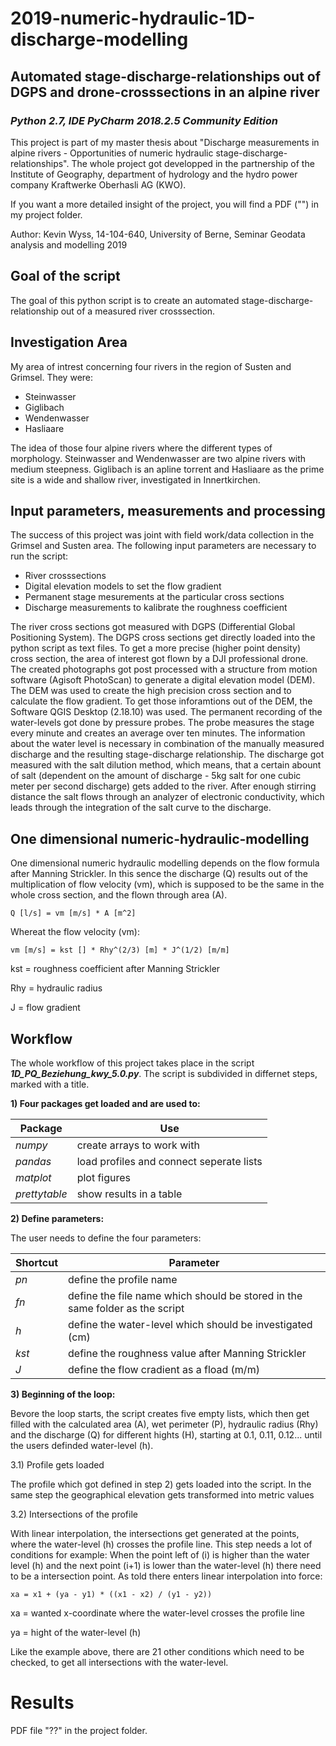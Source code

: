 # 2019-numeric-hydraulic-1D-discharge-modelling
## Automated stage-discharge-relationships out of DGPS and drone-crosssections in an alpine river
### *Python 2.7, IDE PyCharm 2018.2.5 Community Edition*

This project is part of my master thesis about "Discharge measurements in alpine rivers - Opportunities of numeric hydraulic stage-discharge-relationships". The whole project got developped in the partnership of the Institute of Geography, department of hydrology and the hydro power company Kraftwerke Oberhasli AG (KWO).

If you want a more detailed insight of the project, you will find a PDF ("") in my project folder.

Author: Kevin Wyss, 14-104-640, University of Berne, Seminar Geodata analysis and modelling 2019

## Goal of the script
The goal of this python script is to create an automated stage-discharge-relationship out of a measured river crosssection.

## Investigation Area
My area of intrest concerning four rivers in the region of Susten and Grimsel. They were:
  - Steinwasser
  - Giglibach
  - Wendenwasser
  - Hasliaare

The idea of those four alpine rivers where the different types of morphology. Steinwasser and Wendenwasser are two alpine rivers with medium steepness. Giglibach is an apline torrent and Hasliaare as the prime site is a wide and shallow river, investigated in Innertkirchen.

## Input parameters, measurements and processing
The success of this project was joint with field work/data collection in the Grimsel and Susten area. The following input parameters are necessary to run the script:
  - River crosssections
  - Digital elevation models to set the flow gradient
  - Permanent stage mesurements at the particular cross sections
  - Discharge measurements to kalibrate the roughness coefficient

The river cross sections got measured with DGPS (Differential Global Positioning System). The DGPS cross sections get directly loaded into the python script as text files. To get a more precise (higher point density) cross section, the area of interest got flown by a DJI professional drone. The created photographs got post processed with a structure from motion software (Agisoft PhotoScan) to generate a digital elevation model (DEM). The DEM was used to create the high precision cross section and to calculate the flow gradient. To get those inforamtions out of the DEM, the Software QGIS Desktop (2.18.10) was used. The permanent recording of the water-levels got done by pressure probes. The probe measures the stage every minute and creates an average over ten minutes. The information about the water level is necessary in combination of the manually measured discharge and the resulting stage-discharge relationship. The discharge got measured with the salt dilution method, which means, that a certain abount of salt (dependent on the amount of discharge - 5kg salt for one cubic meter per second discharge) gets added to the river. After enough stirring distance the salt flows through an analyzer of electronic conductivity, which leads through the integration of the salt curve to the discharge.

## One dimensional numeric-hydraulic-modelling
 One dimensional numeric hydraulic modelling depends on the flow formula after Manning Strickler. In this sence the discharge (Q) results out of the multiplication of flow velocity (vm), which is supposed to be the same in the whole cross section, and the flown through area (A).
 
    Q [l/s] = vm [m/s] * A [m^2]
 
 Whereat the flow velocity (vm):
 
    vm [m/s] = kst [] * Rhy^(2/3) [m] * J^(1/2) [m/m]
   
kst  = roughness coefficient after Manning Strickler 

Rhy  = hydraulic radius 

J    = flow gradient 

## Workflow
The whole workflow of this project takes place in the script ***1D_PQ_Beziehung_kwy_5.0.py***. The script is subdivided in differnet steps, marked with a title.

  **1) Four packages get loaded and are used to:**

   Package | Use
   ------------ | -------------
   *numpy* | create arrays to work with
   *pandas* | load profiles and connect seperate lists
   *matplot* | plot figures
   *prettytable* | show results in a table

  **2) Define parameters:**
  
  The user needs to define the four parameters:

   Shortcut | Parameter
   ------------ | -------------
   *pn* | define the profile name
   *fn* | define the file name which should be stored in the same folder as the script
   *h* | define the water-level which should be investigated (cm)
   *kst* | define the roughness value after Manning Strickler
   *J* | define the flow cradient as a fload (m/m)
   
   **3) Beginning of the loop:**
   
   Bevore the loop starts, the script creates five empty lists, which then get filled with the calculated area (A), wet perimeter (P), hydraulic radius (Rhy) and the discharge (Q) for different hights (H), starting at 0.1, 0.11, 0.12... until the users definded water-level (h). 
   
   3.1) Profile gets loaded
   
   The profile which got defined in step 2) gets loaded into the script. In the same step the geographical elevation gets transformed into metric values
   
   3.2) Intersections of the profile
   
   With linear interpolation, the intersections get generated at the points, where the water-level (h) crosses the profile line. This step needs a lot of conditions for example: When the point left of (i) is higher than the water level (h) and the next point (i+1) is lower than the water-level (h) there need to be a intersection point. As told there enters linear interpolation into force:
   
    xa = x1 + (ya - y1) * ((x1 - x2) / (y1 - y2))
    
xa  = wanted x-coordinate where the water-level crosses the profile line

ya  = hight of the water-level (h)

Like the example above, there are 21 other conditions which need to be checked, to get all intersections with the water-level.

# Results
PDF file "??" in the project folder.
